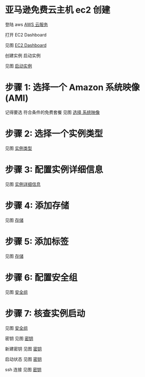 # 亚马逊免费云主机 ec2 创建



登陆 aws [AWS 云服务](https://aws.amazon.com/cn/)

打开 EC2 Dashboard 

见图 [EC2 Dashboard](img/20181001-EC2-000.png)

创建实例 启动实例

见图 [启动实例](img/20181001-EC2-001.png)

 

# 步骤 1: 选择一个 Amazon 系统映像(AMI)

记得要选 符合条件的免费套餐
见图 [选择 系统映像](img/20181001-EC2-002.png)

# 步骤 2: 选择一个实例类型

见图 [实例类型](img/20181001-EC2-003.png)

# 步骤 3: 配置实例详细信息

见图 [实例详细信息](img/20181001-EC2-004.png)

# 步骤 4: 添加存储

见图 [存储](img/20181001-EC2-005.png)

# 步骤 5: 添加标签

见图 [存储](img/20181001-EC2-006.png)

# 步骤 6: 配置安全组

见图 [安全组](img/20181001-EC2-007.png)

# 步骤 7: 核查实例启动

见图 [安全组](img/20181001-EC2-008.png)

密钥 
见图 [密钥](img/20181001-EC2-009.png)


新建密钥 
见图 [密钥](img/20181001-EC2-010.png)


启动状态 
见图 [密钥](img/20181001-EC2-011.png)

ssh 连接 
见图 [密钥](img/20181001-EC2-012.png)




